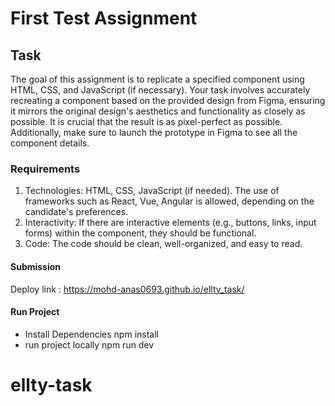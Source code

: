 # First Test Assignment
## Task
The goal of this assignment is to replicate a specified component using HTML, CSS, and JavaScript (if necessary). Your task involves accurately recreating a component based on the provided design from Figma, ensuring it mirrors the original design's aesthetics and functionality as closely as possible. It is crucial that the result is as pixel-perfect as possible. Additionally, make sure to launch the prototype in Figma to see all the component details.
### Requirements

1. Technologies: HTML, CSS, JavaScript (if needed). The use of frameworks
such as React, Vue, Angular is allowed, depending on the candidate's preferences.
2. Interactivity: If there are interactive elements (e.g., buttons, links, input forms) within the component, they should be functional.
3. Code: The code should be clean, well-organized, and easy to read.

#### Submission
Deploy link : https://mohd-anas0693.github.io/ellty_task/

#### Run Project
 - Install Dependencies 
    npm install
 - run project locally 
    npm run dev
# ellty-task
